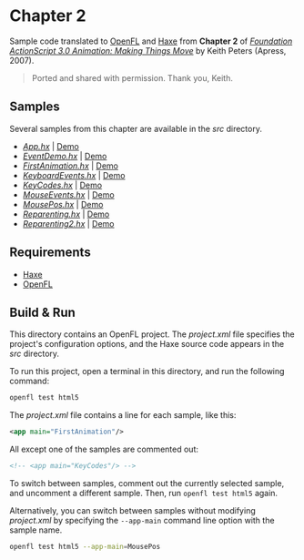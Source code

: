 # Chapter 2

Sample code translated to [OpenFL](https://openfl.org/) and [Haxe](https://haxe.org/) from **Chapter 2** of [_Foundation ActionScript 3.0 Animation: Making Things Move_](http://www.apress.com/9781590597910) by Keith Peters (Apress, 2007).

> Ported and shared with permission. Thank you, Keith.

## Samples

Several samples from this chapter are available in the _src_ directory.

- [_App.hx_](src/App.hx) | [Demo](https://joshtynjala.github.io/foundation-animation-making-things-move-haxe-openfl/ch02/App/index.html)
- [_EventDemo.hx_](src/EventDemo.hx) | [Demo](https://joshtynjala.github.io/foundation-animation-making-things-move-haxe-openfl/ch02/EventDemo/index.html)
- [_FirstAnimation.hx_](src/FirstAnimation.hx) | [Demo](https://joshtynjala.github.io/foundation-animation-making-things-move-haxe-openfl/ch02/FirstAnimation/index.html)
- [_KeyboardEvents.hx_](src/KeyboardEvents.hx) | [Demo](https://joshtynjala.github.io/foundation-animation-making-things-move-haxe-openfl/ch02/KeyboardEvents/index.html)
- [_KeyCodes.hx_](src/KeyCodes.hx) | [Demo](https://joshtynjala.github.io/foundation-animation-making-things-move-haxe-openfl/ch02/KeyCodes/index.html)
- [_MouseEvents.hx_](src/MouseEvents.hx) | [Demo](https://joshtynjala.github.io/foundation-animation-making-things-move-haxe-openfl/ch02/MouseEvents/index.html)
- [_MousePos.hx_](src/MousePos.hx) | [Demo](https://joshtynjala.github.io/foundation-animation-making-things-move-haxe-openfl/ch02/MousePos/index.html)
- [_Reparenting.hx_](src/Reparenting.hx) | [Demo](https://joshtynjala.github.io/foundation-animation-making-things-move-haxe-openfl/ch02/Reparenting/index.html)
- [_Reparenting2.hx_](src/Reparenting2.hx) | [Demo](https://joshtynjala.github.io/foundation-animation-making-things-move-haxe-openfl/ch02/Reparenting2/index.html)

## Requirements

- [Haxe](https://haxe.org/download/)
- [OpenFL](https://openfl.org/download/)

## Build & Run

This directory contains an OpenFL project. The _project.xml_ file specifies the project's configuration options, and the Haxe source code appears in the _src_ directory.

To run this project, open a terminal in this directory, and run the following command:

```sh
openfl test html5
```

The _project.xml_ file contains a line for each sample, like this:

```xml
<app main="FirstAnimation"/>
```

All except one of the samples are commented out:

```xml
<!-- <app main="KeyCodes"/> -->
```

To switch between samples, comment out the currently selected sample, and uncomment a different sample. Then, run `openfl test html5` again.

Alternatively, you can switch between samples without modifying _project.xml_ by specifying the `--app-main` command line option with the sample name.

```sh
openfl test html5 --app-main=MousePos
```

